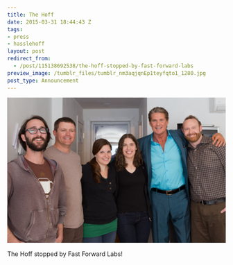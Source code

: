 ```yaml
---
title: The Hoff
date: 2015-03-31 18:44:43 Z
tags:
- press
- hasslehoff
layout: post
redirect_from:
  - /post/115138692538/the-hoff-stopped-by-fast-forward-labs
preview_image: /tumblr_files/tumblr_nm3aqjqnEp1teyfqto1_1280.jpg
post_type: Announcement
---
```


<img src="/tumblr_files/tumblr_nm3aqjqnEp1teyfqto1_1280.jpg"/>

The Hoff stopped by Fast Forward Labs!
